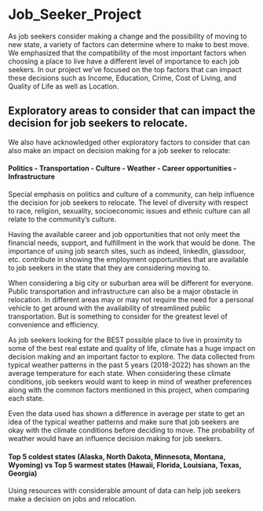 # Job_Seeker_Project

As job seekers consider making a change and the possibility of moving to new state, a variety of factors can determine where to make to best move. We emphasized that the compatibility of the most important factors when choosing a place to live have a different level of importance to each job seekers. In our project we’ve focused on the top factors that can impact these decisions such as Income, Education, Crime, Cost of Living, and Quality of Life as well as Location.

## Exploratory areas to consider that can impact the decision for job seekers to relocate. 

We also have acknowledged other exploratory factors to consider that can also make an impact on decision making for a job seeker to relocate:
#### Politics - Transportation - Culture - Weather - Career opportunities - Infrastructure
Special emphasis on politics and culture of a community, can help influence the decision for job seekers to relocate. The level of diversity with respect to race, religion, sexuality, socioeconomic issues and ethnic culture can all relate to the community’s culture. 

Having the available career and job opportunities that not only meet the financial needs, support, and fulfillment in the work that would be done. The importance of using job search sites, such as indeed, linkedIn, glassdoor, etc. contribute in showing the employment opportunities that are available to job seekers in the state that they are considering moving to.

When considering a big city or suburban area will be different for everyone. Public transportation and infrastructure can also be a major obstacle in relocation. In different areas may or may not require the need for a personal vehicle to get around with the availability of streamlined public transportation. But is something to consider for the greatest level of convenience and efficiency.

As job seekers looking for the BEST possible place to live in proximity to some of the best real estate and quality of life, climate has a huge impact on decision making and an important factor to explore. 
The data collected from typical weather patterns in the past 5 years (2018-2022) has shown an the average temperature for each state. When considering these climate conditions, job seekers would want to keep in mind of weather preferences along with the common factors mentioned in this project, when comparing each state.

Even the data used has shown a difference in average per state to get an idea of the typical weather patterns and make sure that job seekers are okay with the climate conditions before deciding to move. The probability of weather would have an influence decision making for job seekers.

#### Top 5 coldest states (Alaska, North Dakota, Minnesota, Montana, Wyoming) vs Top 5 warmest states (Hawaii, Florida, Louisiana, Texas, Georgia)

Using resources with considerable amount of data can help job seekers make a decision on jobs and relocation.
